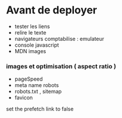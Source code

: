 # Avant de deployer
- tester les liens
- relire le texte
- navigateurs comptabilise  : emulateur
- console javascript
- MDN images 
### images et optimisation ( aspect ratio )
- pageSpeed
- meta name robots
- robots.txt , sitemap
- favicon


<LazyLoad offset={100}> <Footer /></LazyLoad>
  set the prefetch link to false
 